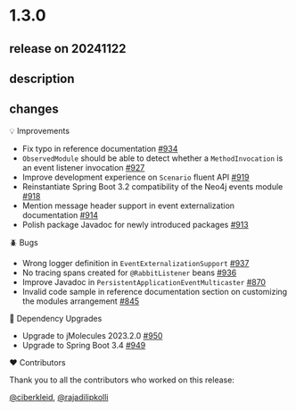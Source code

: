 # 1.3.0

## release on 20241122
## description
## changes
💡 Improvements

* Fix typo in reference documentation <a href="https://github.com/spring-projects/spring-modulith/pull/934" data-hovercard-type="pull_request" data-hovercard-url="/spring-projects/spring-modulith/pull/934/hovercard">#934</a>
* <code>ObservedModule</code> should be able to detect whether a <code>MethodInvocation</code> is an event listener invocation <a href="https://github.com/spring-projects/spring-modulith/issues/927" data-hovercard-type="issue" data-hovercard-url="/spring-projects/spring-modulith/issues/927/hovercard">#927</a>
* Improve development experience on <code>Scenario</code> fluent API <a href="https://github.com/spring-projects/spring-modulith/issues/919" data-hovercard-type="issue" data-hovercard-url="/spring-projects/spring-modulith/issues/919/hovercard">#919</a>
* Reinstantiate Spring Boot 3.2 compatibility of the Neo4j events module <a href="https://github.com/spring-projects/spring-modulith/issues/918" data-hovercard-type="issue" data-hovercard-url="/spring-projects/spring-modulith/issues/918/hovercard">#918</a>
* Mention message header support in event externalization documentation <a href="https://github.com/spring-projects/spring-modulith/issues/914" data-hovercard-type="issue" data-hovercard-url="/spring-projects/spring-modulith/issues/914/hovercard">#914</a>
* Polish package Javadoc for newly introduced packages <a href="https://github.com/spring-projects/spring-modulith/issues/913" data-hovercard-type="issue" data-hovercard-url="/spring-projects/spring-modulith/issues/913/hovercard">#913</a>

🪲 Bugs

* Wrong logger definition in <code>EventExternalizationSupport</code> <a href="https://github.com/spring-projects/spring-modulith/issues/937" data-hovercard-type="issue" data-hovercard-url="/spring-projects/spring-modulith/issues/937/hovercard">#937</a>
* No tracing spans created for <code>@RabbitListener</code> beans <a href="https://github.com/spring-projects/spring-modulith/issues/936" data-hovercard-type="issue" data-hovercard-url="/spring-projects/spring-modulith/issues/936/hovercard">#936</a>
* Improve Javadoc in <code>PersistentApplicationEventMulticaster</code> <a href="https://github.com/spring-projects/spring-modulith/issues/870" data-hovercard-type="issue" data-hovercard-url="/spring-projects/spring-modulith/issues/870/hovercard">#870</a>
* Invalid code sample in reference documentation section on customizing the modules arrangement <a href="https://github.com/spring-projects/spring-modulith/issues/845" data-hovercard-type="issue" data-hovercard-url="/spring-projects/spring-modulith/issues/845/hovercard">#845</a>

🔨 Dependency Upgrades

* Upgrade to jMolecules 2023.2.0 <a href="https://github.com/spring-projects/spring-modulith/issues/950" data-hovercard-type="issue" data-hovercard-url="/spring-projects/spring-modulith/issues/950/hovercard">#950</a>
* Upgrade to Spring Boot 3.4 <a href="https://github.com/spring-projects/spring-modulith/issues/949" data-hovercard-type="issue" data-hovercard-url="/spring-projects/spring-modulith/issues/949/hovercard">#949</a>

❤️ Contributors

Thank you to all the contributors who worked on this release:

<a class="user-mention notranslate" data-hovercard-type="user" data-hovercard-url="/users/ciberkleid/hovercard" data-octo-click="hovercard-link-click" data-octo-dimensions="link_type:self" href="https://github.com/ciberkleid">@ciberkleid</a>, <a class="user-mention notranslate" data-hovercard-type="user" data-hovercard-url="/users/rajadilipkolli/hovercard" data-octo-click="hovercard-link-click" data-octo-dimensions="link_type:self" href="https://github.com/rajadilipkolli">@rajadilipkolli</a>

